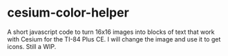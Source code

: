 # cesium-color-helper
A short javascript code to turn 16x16 images into blocks of text that work with Cesium for the TI-84 Plus CE.
I will change the image and use it to get icons.
Still a WIP.

